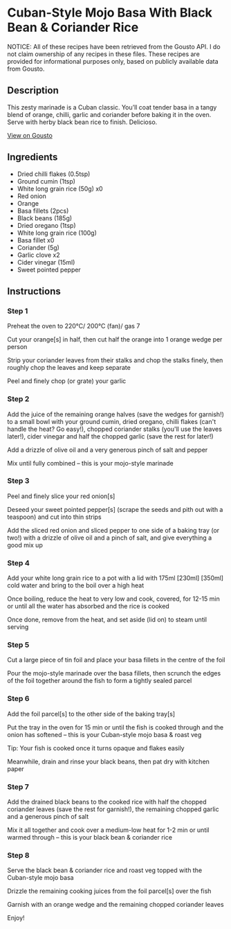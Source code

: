 # Cuban-Style Mojo Basa With Black Bean & Coriander Rice

NOTICE: All of these recipes have been retrieved from the Gousto API. I do not claim ownership of any recipes in these files. These recipes are provided for informational purposes only, based on publicly available data from Gousto.

## Description

This zesty marinade is a Cuban classic. You’ll coat tender basa in a tangy blend of orange, chilli, garlic and coriander before baking it in the oven. Serve with herby black bean rice to finish. Delicioso.  

[View on Gousto](https://www.gousto.co.uk/recipes/cookbook/cuban-style-mojo-basa-with-black-bean-coriander-rice)

## Ingredients

- Dried chilli flakes (0.5tsp)
- Ground cumin (1tsp)
- White long grain rice (50g) x0
- Red onion
- Orange
- Basa fillets (2pcs)
- Black beans (185g)
- Dried oregano (1tsp)
- White long grain rice (100g)
- Basa fillet x0
- Coriander (5g)
- Garlic clove x2
- Cider vinegar (15ml)
- Sweet pointed pepper

## Instructions


### Step 1

Preheat the oven to 220°C/ 200°C (fan)/ gas 7

Cut your orange[s]<span class="text-danger"> </span>in half, then cut half the orange into 1<span class="text-danger"> </span>orange wedge per person

Strip your coriander leaves from their stalks and chop the stalks finely, then roughly chop the leaves and keep separate

Peel and finely chop (or grate) your garlic


### Step 2

Add the juice of the remaining orange halves (save the wedges for garnish!) to a small bowl with your ground cumin, dried oregano, chilli flakes (can't handle the heat? Go easy!), chopped coriander stalks (you'll use the leaves later!), cider vinegar and half the chopped garlic (save the rest for later!)

Add a drizzle of olive oil and a very generous pinch of salt and pepper

Mix until fully combined – this is your mojo-style marinade


### Step 3

Peel and finely slice your red onion[s]

Deseed your sweet pointed pepper[s] (scrape the seeds and pith out with a teaspoon) and cut into thin strips

Add the sliced red onion and sliced pepper to one side of a baking tray (or two!) with a drizzle of olive oil and a pinch of salt, and give everything a good mix up


### Step 4

Add your white long grain rice to a pot with a lid with 175ml <span class="text-purple">[230ml]</span><span class="text-danger"> [350ml]</span> cold water and bring to the boil over a high heat

Once boiling, reduce the heat to very low and cook, covered, for 12-15 min or until all the water has absorbed and the rice is cooked

Once done, remove from the heat, and set aside (lid on) to steam until serving


### Step 5

Cut a large piece of tin foil and place your basa fillets in the centre of the foil

Pour the mojo-style marinade over the basa fillets, then scrunch the edges of the foil together around the fish to form a tightly sealed parcel


### Step 6

Add the foil parcel[s] to the other side of the baking tray[s]

Put the tray in the oven for 15 min or until the fish is cooked through and the onion has softened – this is your Cuban-style mojo basa & roast veg

Tip: Your fish is cooked once it turns opaque and flakes easily

Meanwhile, drain and rinse your black beans, then pat dry with kitchen paper


### Step 7

Add the drained black beans to the cooked rice with half the chopped coriander leaves (save the rest for garnish!), the remaining chopped garlic and a generous pinch of salt

Mix it all together and cook over a medium-low heat for 1-2 min or until warmed through – this is your black bean & coriander rice

### Step 8

Serve the black bean & coriander rice and roast veg topped with the Cuban-style mojo basa

Drizzle the remaining cooking juices from the foil parcel[s] over the fish

Garnish with an orange wedge and the remaining chopped coriander leaves

Enjoy!

